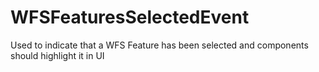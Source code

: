 # WFSFeaturesSelectedEvent

Used to indicate that a WFS Feature has been selected and components should highlight it in UI
